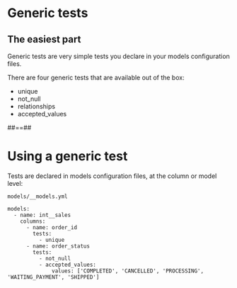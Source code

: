 <!-- .slide -->
# Generic tests

## The easiest part

Generic tests are very simple tests you declare in your models configuration files.

There are four generic tests that are available out of the box:

* unique
* not_null
* relationships
* accepted_values

##==##
<!-- .slide: class="with-code"-->
# Using a generic test

Tests are declared in models configuration files, at the column or model level:

`models/__models.yml`
```yaml[]
models:
  - name: int__sales
    columns:
      - name: order_id
        tests:
          - unique
      - name: order_status
        tests:
          - not_null
          - accepted_values:
              values: ['COMPLETED', 'CANCELLED', 'PROCESSING', 'WAITING_PAYMENT', 'SHIPPED']
```

